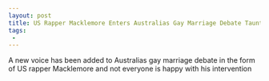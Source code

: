 ```yaml
---
layout: post
title: US Rapper Macklemore Enters Australias Gay Marriage Debate Taunts Angry Old White Dudes
tags:
 -
---
```

A new voice has been added to Australias gay marriage debate in the form of US rapper Macklemore  and not everyone is happy with his intervention
